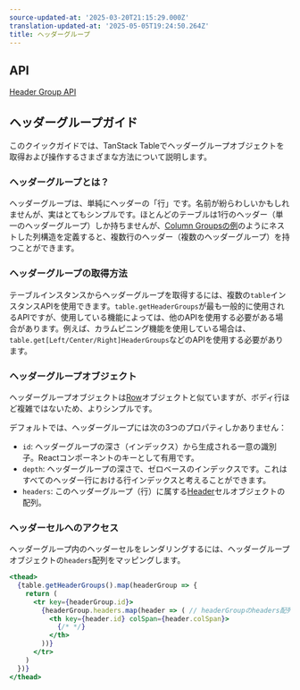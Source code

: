 ```yaml
---
source-updated-at: '2025-03-20T21:15:29.000Z'
translation-updated-at: '2025-05-05T19:24:50.264Z'
title: ヘッダーグループ
---
```

## API

[Header Group API](../api/core/header-group)

## ヘッダーグループガイド

このクイックガイドでは、TanStack Tableでヘッダーグループオブジェクトを取得および操作するさまざまな方法について説明します。

### ヘッダーグループとは？

ヘッダーグループは、単純にヘッダーの「行」です。名前が紛らわしいかもしれませんが、実はとてもシンプルです。ほとんどのテーブルは1行のヘッダー（単一のヘッダーグループ）しか持ちませんが、[Column Groupsの例](../framework/react/examples/column-groups)のようにネストした列構造を定義すると、複数行のヘッダー（複数のヘッダーグループ）を持つことができます。

### ヘッダーグループの取得方法

テーブルインスタンスからヘッダーグループを取得するには、複数の`table`インスタンスAPIを使用できます。`table.getHeaderGroups`が最も一般的に使用されるAPIですが、使用している機能によっては、他のAPIを使用する必要がある場合があります。例えば、カラムピニング機能を使用している場合は、`table.get[Left/Center/Right]HeaderGroups`などのAPIを使用する必要があります。

### ヘッダーグループオブジェクト

ヘッダーグループオブジェクトは[Row](../guide/rows)オブジェクトと似ていますが、ボディ行ほど複雑ではないため、よりシンプルです。

デフォルトでは、ヘッダーグループには次の3つのプロパティしかありません：

- `id`: ヘッダーグループの深さ（インデックス）から生成される一意の識別子。Reactコンポーネントのキーとして有用です。
- `depth`: ヘッダーグループの深さで、ゼロベースのインデックスです。これはすべてのヘッダー行における行インデックスと考えることができます。
- `headers`: このヘッダーグループ（行）に属する[Header](../guide/headers)セルオブジェクトの配列。

### ヘッダーセルへのアクセス

ヘッダーグループ内のヘッダーセルをレンダリングするには、ヘッダーグループオブジェクトの`headers`配列をマッピングします。

```jsx
<thead>
  {table.getHeaderGroups().map(headerGroup => {
    return (
      <tr key={headerGroup.id}>
        {headerGroup.headers.map(header => ( // headerGroupのheaders配列をマッピング
          <th key={header.id} colSpan={header.colSpan}>
            {/* */}
          </th>
        ))}
      </tr>
    )
  })}
</thead>
```
